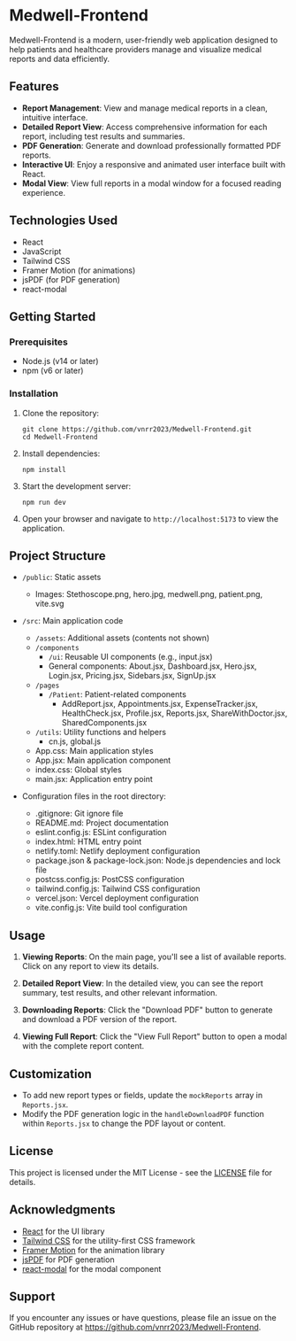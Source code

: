 # Medwell-Frontend

Medwell-Frontend is a modern, user-friendly web application designed to help patients and healthcare providers manage and visualize medical reports and data efficiently.

## Features

- **Report Management**: View and manage medical reports in a clean, intuitive interface.
- **Detailed Report View**: Access comprehensive information for each report, including test results and summaries.
- **PDF Generation**: Generate and download professionally formatted PDF reports.
- **Interactive UI**: Enjoy a responsive and animated user interface built with React.
- **Modal View**: View full reports in a modal window for a focused reading experience.

## Technologies Used

- React
- JavaScript
- Tailwind CSS
- Framer Motion (for animations)
- jsPDF (for PDF generation)
- react-modal

## Getting Started

### Prerequisites

- Node.js (v14 or later)
- npm (v6 or later)

### Installation

1. Clone the repository:
   ```
   git clone https://github.com/vnrr2023/Medwell-Frontend.git
   cd Medwell-Frontend
   ```

2. Install dependencies:
   ```
   npm install
   ```

3. Start the development server:
   ```
   npm run dev
   ```

4. Open your browser and navigate to `http://localhost:5173` to view the application.

## Project Structure

- `/public`: Static assets
  - Images: Stethoscope.png, hero.jpg, medwell.png, patient.png, vite.svg

- `/src`: Main application code
  - `/assets`: Additional assets (contents not shown)
  - `/components`
    - `/ui`: Reusable UI components (e.g., input.jsx)
    - General components: About.jsx, Dashboard.jsx, Hero.jsx, Login.jsx, Pricing.jsx, Sidebars.jsx, SignUp.jsx
  - `/pages`
    - `/Patient`: Patient-related components
      - AddReport.jsx, Appointments.jsx, ExpenseTracker.jsx, HealthCheck.jsx, Profile.jsx, Reports.jsx, ShareWithDoctor.jsx, SharedComponents.jsx
  - `/utils`: Utility functions and helpers
    - cn.js, global.js
  - App.css: Main application styles
  - App.jsx: Main application component
  - index.css: Global styles
  - main.jsx: Application entry point

- Configuration files in the root directory:
  - .gitignore: Git ignore file
  - README.md: Project documentation
  - eslint.config.js: ESLint configuration
  - index.html: HTML entry point
  - netlify.toml: Netlify deployment configuration
  - package.json & package-lock.json: Node.js dependencies and lock file
  - postcss.config.js: PostCSS configuration
  - tailwind.config.js: Tailwind CSS configuration
  - vercel.json: Vercel deployment configuration
  - vite.config.js: Vite build tool configuration

## Usage

1. **Viewing Reports**: On the main page, you'll see a list of available reports. Click on any report to view its details.

2. **Detailed Report View**: In the detailed view, you can see the report summary, test results, and other relevant information.

3. **Downloading Reports**: Click the "Download PDF" button to generate and download a PDF version of the report.

4. **Viewing Full Report**: Click the "View Full Report" button to open a modal with the complete report content.

## Customization

- To add new report types or fields, update the `mockReports` array in `Reports.jsx`.
- Modify the PDF generation logic in the `handleDownloadPDF` function within `Reports.jsx` to change the PDF layout or content.

## License

This project is licensed under the MIT License - see the [LICENSE](LICENSE) file for details.

## Acknowledgments

- [React](https://reactjs.org/) for the UI library
- [Tailwind CSS](https://tailwindcss.com/) for the utility-first CSS framework
- [Framer Motion](https://www.framer.com/motion/) for the animation library
- [jsPDF](https://github.com/MrRio/jsPDF) for PDF generation
- [react-modal](https://github.com/reactjs/react-modal) for the modal component


## Support

If you encounter any issues or have questions, please file an issue on the GitHub repository at https://github.com/vnrr2023/Medwell-Frontend.
